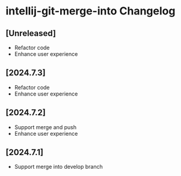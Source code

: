<!-- Keep a Changelog guide -> https://keepachangelog.com -->

# intellij-git-merge-into Changelog

## [Unreleased]
- Refactor code
- Enhance user experience

## [2024.7.3]
- Refactor code
- Enhance user experience

## [2024.7.2]
- Support merge and push
- Enhance user experience

## [2024.7.1]
- Support merge into develop branch

